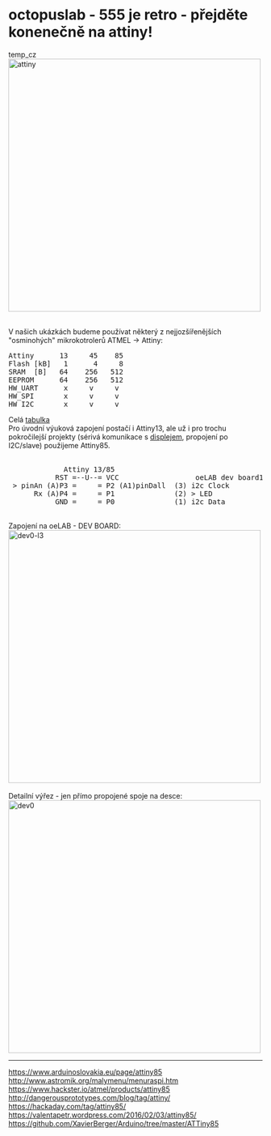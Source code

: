 # octopuslab - 555 je retro - přejděte konenečně na attiny!
temp_cz
<img src="https://raw.githubusercontent.com/octopusengine/octopuslab/master/images/attiny-schem3-export1.png" alt="attiny" width="500">
<br /><br />

V našich ukázkách budeme používat některý z nejjozšířenějších "osminohých" mikrokotrolerů ATMEL -> Attiny:<br />
<pre>
Attiny      13     45    85
Flash [kB]   1      4     8
SRAM  [B]   64    256   512 
EEPROM      64    256   512 
HW_UART      x     v     v   
HW_SPI       x     v     v
HW_I2C       x     v     v
</pre>
Celá <a href=https://en.wikipedia.org/wiki/Atmel_AVR_ATtiny_comparison_chart>tabulka</a><br />
Pro úvodní výuková zapojení postačí i Attiny13, ale už i pro trochu pokročilejší projekty (sérivá komunikace s <a href ="https://github.com/octopusengine/serial-display">displejem</a>, propojení po I2C/slave) použijeme Attiny85.<br />
<br />
<pre>
             Attiny 13/85 
           RST =--U--= VCC                  oeLAB dev board1                  
 > pinAn (A)P3 =     = P2 (A1)pinDall  (3) i2c Clock 
      Rx (A)P4 =     = P1              (2) > LED 
           GND =     = P0              (1) i2c Data 
</pre>
<br />
Zapojení na oeLAB - DEV BOARD:<br />
<img src="https://raw.githubusercontent.com/octopusengine/octopuslab/master/images/oe-lab-nano-sch1.png" alt="dev0-l3" width="500">
<br /><br />
Detailní výřez - jen přímo propojené spoje na desce:<br />
<img src="https://raw.githubusercontent.com/octopusengine/octopuslab/master/images/oe-lab-1808sch-tiny.png" alt="dev0" width="500">
<br />


<hr />
<a href=https://www.arduinoslovakia.eu/page/attiny85>https://www.arduinoslovakia.eu/page/attiny85</a><br />
<a href=http://www.astromik.org/malymenu/menuraspi.htm>http://www.astromik.org/malymenu/menuraspi.htm</a><br />
<a href=https://www.hackster.io/atmel/products/attiny85>https://www.hackster.io/atmel/products/attiny85</a><br />
<a href=http://dangerousprototypes.com/blog/tag/attiny/>http://dangerousprototypes.com/blog/tag/attiny/</a><br />
<a href=https://hackaday.com/tag/attiny85/>https://hackaday.com/tag/attiny85/</a><br />
<a href=https://valentapetr.wordpress.com/2016/02/03/attiny85/>https://valentapetr.wordpress.com/2016/02/03/attiny85/</a><br />
<a href=https://github.com/XavierBerger/Arduino/tree/master/ATTiny85>https://github.com/XavierBerger/Arduino/tree/master/ATTiny85</a><br />

